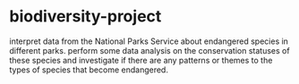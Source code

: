 # biodiversity-project
interpret data from the National Parks Service about endangered species in different parks.  perform some data analysis on the conservation statuses of these species and investigate if there are any patterns or themes to the types of species that become endangered.
